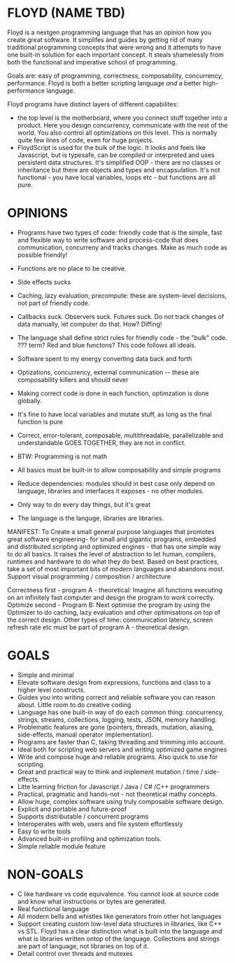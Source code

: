 # FLOYD (NAME TBD)

Floyd is a nextgen programming language that has an opinion how you create great software. It simplifes and guides by getting rid of many traditional programming concepts that were wrong and it attempts to have one built-in solution for each important concept. It steals shamelessly from both the functional and imperative school of programming.

Goals are: easy of programming, correctness, composability, concurrency, performance. Floyd is both a better scripting language _and_ a better high-performance language.

Floyd programs have distinct layers of different capabilites:

- the top level is the motherboard, where you connect stuff together into a product. Here you design concurrency, communicate with the rest of the world. You also control all optimizations on this level. This is normally quite few lines of code, even for huge projects.
- FloydScript is used for the bulk of the logic. It looks and feels like Javascript, but is typesafe, can be compiled or interpreted and uses persistent data structures. It's simplified OOP - there are no classes or inheritance but there are objects and types and encapsulation. It's not functional - you have local variables, loops etc - but functions are all pure.


# OPINIONS

- Programs have two types of code: friendly code that is the simple, fast and flexible way to write software and process-code that does communication, concurreny and tracks changes. Make as much code as possible friendly!

- Functions are no place to be creative.
- Side effects sucks
- Caching, lazy evaluation, precompute: these are system-level decisions, not part of friendly code.
- Callbacks suck. Observers suck. Futures suck. Do not track changes of data manually, let computer do that. How? Diffing!
- The language shall define strict rules for friendly code - the "bulk" code. ??? term? Red and blue functons? This code follows all ideals.
- Software spent to my energy converting data back and forth
- Optizations, concurrency, external communication -- these are composability killers and should never
- Making correct code is done in each function, optimzation is done globally.
- It's fine to have local variables and mutate stuff, as long as the final function is pure
- Correct, error-tolerant, composable, multithreadable, parallelizable and understandable GOES TOGETHER, they are not in conflict.
- BTW: Programming is not math
- All basics must be built-in to allow composability and simple programs
- Reduce dependencies: modules should in best case only depend on language, libraries and interfaces it exposes - no other modules.
- Only way to do every day things, but it's great
- The language is the languge, libraries are libraries.


MANIFEST: To Create a small general purpose languages that promotes great software engineering- for small and gigantic programs, embedded and distributed scripting and optimized engines - that has one simple way to do all basics. It raises the level of abstraction to let human, compilers, runtimes and hardware to do what they do best. Based on best practices, take a set of most important bits of modern languages and abandons most. Support visual programming / composition / architecture


Correctness first - program A - theoretical: Imagine all functions executing on an infinitely fast computer and design the program to *work* correctly.
Optimize second - Program B: Next optimise the program by using the Optimizer to do caching, lazy evaluation and other optimisations *on top* of the correct design. Other types of time: communication latency, screen refresh rate etc must be part of program A - theoretical design.


# GOALS

- Simple and minimal
- Elevate software design from expressions, functions and class to a higher level constructs.
- Guides you into writing correct and reliable software you can reason about. Little room to do creative coding
- Language has one built-in way of do each common thing: concurrency, strings, streams, collections, logging, tests, JSON, memory handling.
- Problematic features are gone (pointers, threads, mutation, aliasing, side-effects, manual operator implementation).
- Programs are faster than C, taking  threading and trimming into account.
- Ideal both for scripting web servers and writing optimized game engines
- Write and compose huge and reliable programs. Also quick to use for scripting.
- Great and practical way to think and implement mutation / time / side-effects.
- Litte learning friction for Javascript / Java / C# /C++ programmers
- Practical, pragmatic and hands-not - not theoretical mathy concepts.
- Allow huge, complex software using truly composable software design.
- Explicit and portable and future-proof
- Supports distributable / concurrent programs
- Interoperates with web, users and file system effortlessly
- Easy to write tools
- Advanced built-in profiling and optimization tools.
- Simple reliable module feature


# NON-GOALS

- C like hardware vs code equivalence. You cannot look at source code and know what instructions or bytes are generated.
- Real functional language
- All modern bells and whistles like generators from other hot languages
- Support creating custom low-level data structures in libraries, like C++ vs STL. Floyd has a clear distinction what is built into the language and what is libraries written ontop of the language. Collections and strings are part of language, not libraries on top of it.
- Detail control over threads and mutexes
